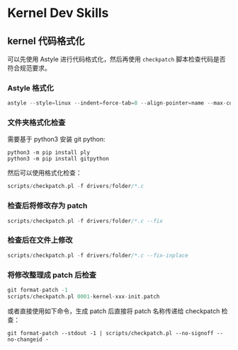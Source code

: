 # Kernel Dev Skills

## kernel 代码格式化 

可以先使用 Astyle 进行代码格式化，然后再使用 `checkpatch` 脚本检查代码是否符合规范要求。

### Astyle 格式化

```C
astyle --style=linux --indent=force-tab=8 --align-pointer=name --max-code-length=90 --break-after-logical -p -H -U drivers/folder/*.c  drivers/folder/*.h
```

### 文件夹格式化检查

需要基于 python3 安装 git python:

```
python3 -m pip install ply
python3 -m pip install gitpython
```

然后可以使用格式化检查：

```C
scripts/checkpatch.pl -f drivers/folder/*.c
```

### 检查后将修改存为 patch

```C
scripts/checkpatch.pl -f drivers/folder/*.c --fix
```

### 检查后在文件上修改

```C
scripts/checkpatch.pl -f drivers/folder/*.c --fix-inplace
```

### 将修改整理成 patch 后检查

```C
git format-patch -1
scripts/checkpatch.pl 0001-kernel-xxx-init.patch
```

或者直接使用如下命令，生成 patch 后直接将 patch 名称传递给 checkpatch 检查：

```
git format-patch --stdout -1 | scripts/checkpatch.pl --no-signoff --no-changeid -
```

